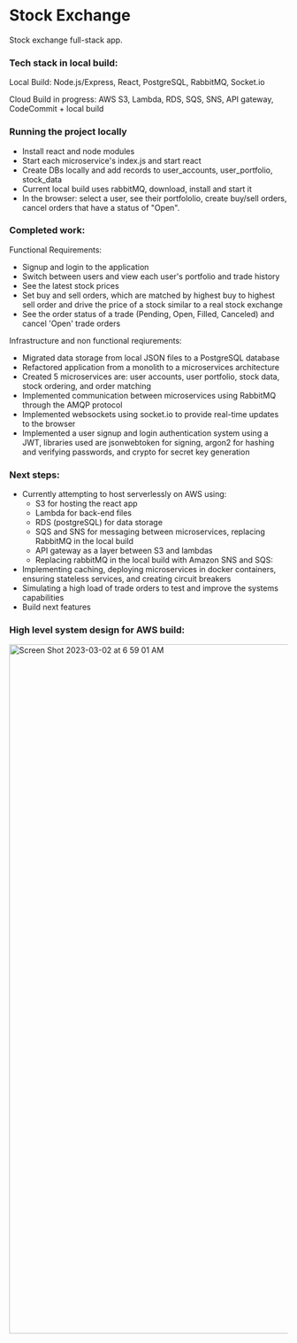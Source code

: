 # Stock Exchange

Stock exchange full-stack app.

### Tech stack in local build:

Local Build: Node.js/Express, React, PostgreSQL, RabbitMQ, Socket.io

Cloud Build in progress: AWS S3, Lambda, RDS, SQS, SNS, API gateway, CodeCommit + local build

### Running the project locally

-  Install react and node modules
-  Start each microservice's index.js and start react
-  Create DBs locally and add records to user_accounts, user_portfolio, stock_data
-  Current local build uses rabbitMQ, download, install and start it
-  In the browser: select a user, see their portfololio, create buy/sell orders, cancel orders that have a status of "Open".

### Completed work:

Functional Requirements:

-  Signup and login to the application
-  Switch between users and view each user's portfolio and trade history
-  See the latest stock prices
-  Set buy and sell orders, which are matched by highest buy to highest sell order and drive the price of a stock similar to a real stock exchange
-  See the order status of a trade (Pending, Open, Filled, Canceled) and cancel 'Open' trade orders

Infrastructure and non functional reqiurements:

-  Migrated data storage from local JSON files to a PostgreSQL database
-  Refactored application from a monolith to a microservices architecture
-  Created 5 microservices are: user accounts, user portfolio, stock data, stock ordering, and order matching
-  Implemented communication between microservices using RabbitMQ through the AMQP protocol
-  Implemented websockets using socket.io to provide real-time updates to the browser
-  Implemented a user signup and login authentication system using a JWT, libraries used are jsonwebtoken for signing, argon2 for hashing and verifying passwords, and crypto for secret key generation

### Next steps:

-  Currently attempting to host serverlessly on AWS using:
   -  S3 for hosting the react app
   -  Lambda for back-end files
   -  RDS (postgreSQL) for data storage
   -  SQS and SNS for messaging between microservices, replacing RabbitMQ in the local build
   -  API gateway as a layer between S3 and lambdas
   -  Replacing rabbitMQ in the local build with Amazon SNS and SQS:
-  Implementing caching, deploying microservices in docker containers, ensuring stateless services, and creating circuit breakers
-  Simulating a high load of trade orders to test and improve the systems capabilities
-  Build next features

### High level system design for AWS build:

<img width="1245" alt="Screen Shot 2023-03-02 at 6 59 01 AM" src="https://user-images.githubusercontent.com/52921619/222810242-33159bfc-c21d-4a5b-b285-f711f8527d66.png">
